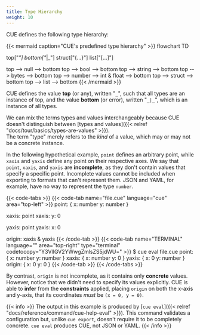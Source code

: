 ```yaml
---
title: Type Hierarchy
weight: 10
---
```


CUE defines the following type hierarchy:

{{< mermaid caption="CUE's predefined type hierarchy" >}}
flowchart TD

top["_"]
bottom["_|_"]
struct["{...}"]
list["[...]"]

top --> null --> bottom
top --> bool --> bottom
top --> string --> bottom
top --> bytes --> bottom
top --> number --> int & float --> bottom
top --> struct --> bottom
top --> list --> bottom
{{< /mermaid >}}

CUE defines the value **top** (or any),
written "`_`", <!-- ` vim syntax highlighting hack -->
such that all types are an instance of top,
and the value **bottom** (or error),
written "`_|_`",
which is an instance of all types.

We can mix the terms types and values interchangeably because
CUE doesn't distinguish between
[types and values]({{< relref "docs/tour/basics/types-are-values" >}}).\
The term "type" merely refers to the *kind* of a value,
which may or may not be a concrete instance.

<!--more-->

In the following hypothetical example, `point` defines an arbitrary point,
while `xaxis` and `yaxis` define any point on their respective axes.
We say that `point`, `xaxis`, and `yaxis` are **incomplete**,
as they don't contain values that specify a specific point.
Incomplete values cannot be included when exporting to formats that can't
represent them.
JSON and YAML, for example, have no way to represent the type `number`.

{{< code-tabs >}}
{{< code-tab name="file.cue" language="cue" area="top-left" >}}
point: {
	x: number
	y: number
}

xaxis: point
xaxis: y: 0

yaxis: point
yaxis: x: 0

origin: xaxis & yaxis
{{< /code-tab >}}
{{< code-tab name="TERMINAL" language="" area="top-right" type="terminal" codetocopy="Y3VlIGV2YWwgZmlsZS5jdWU=" >}}
$ cue eval file.cue
point: {
    x: number
    y: number
}
xaxis: {
    x: number
    y: 0
}
yaxis: {
    x: 0
    y: number
}
origin: {
    x: 0
    y: 0
}
{{< /code-tab >}}
{{< /code-tabs >}}

By contrast, `origin` is not incomplete, as it contains only **concrete** values.
However, notice that we didn't need to specify its values explicitly.
CUE is able to **infer** from the **constraints** applied, placing `origin` on
both the x-axis and y-axis, that its coordinates *must* be `(x = 0, y = 0)`.

{{< info >}}
The output in this example is produced by
[`cue eval`]({{< relref "docs/reference/command/cue-help-eval" >}}).
This command validates a configuration but, unlike `cue export`, doesn't
require it to be completely concrete.
`cue eval` produces CUE, not JSON or YAML.
{{< /info >}}
